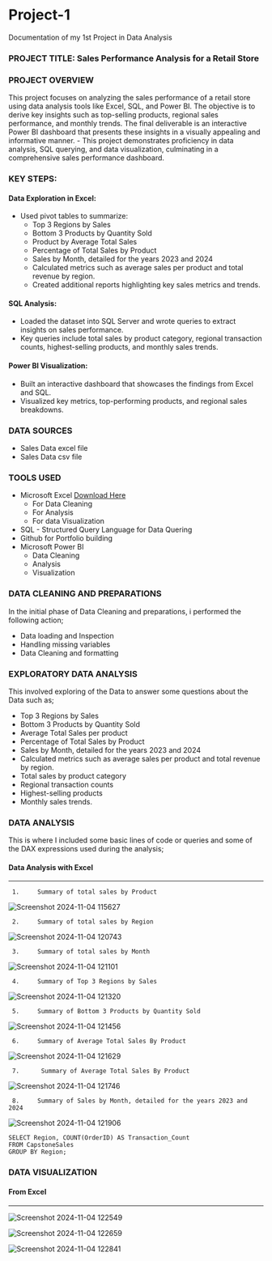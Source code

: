 
# Project-1
Documentation of my 1st Project in Data Analysis

### PROJECT TITLE: Sales Performance Analysis for a Retail Store

### PROJECT OVERVIEW
This project focuses on analyzing the sales performance of a retail store using data analysis tools like Excel, SQL, and Power BI. The objective is to derive key insights such as top-selling products, regional sales performance, and monthly trends. The final deliverable is an interactive Power BI dashboard that presents these insights in a visually appealing and informative manner.
     -  This project demonstrates proficiency in data analysis, SQL querying, and data visualization, culminating in a comprehensive sales performance dashboard.

### KEY STEPS:

#### Data Exploration in Excel:
  -  Used pivot tables to summarize:
        -  Top 3 Regions by Sales
        -  Bottom 3 Products by Quantity Sold
        -  Product by Average Total Sales
        -  Percentage of Total Sales by Product
        -  Sales by Month, detailed for the years 2023 and 2024
        -  Calculated metrics such as average sales per product and total revenue by region.
        -  Created additional reports highlighting key sales metrics and trends.

#### SQL Analysis:
  -  Loaded the dataset into SQL Server and wrote queries to extract insights on sales performance.
  -  Key queries include total sales by product category, regional transaction counts, highest-selling products, and monthly sales trends.

#### Power BI Visualization:
  -  Built an interactive dashboard that showcases the findings from Excel and SQL.
  -  Visualized key metrics, top-performing products, and regional sales breakdowns.

 ### DATA SOURCES
   -  Sales Data excel file
   -  Sales Data csv file

 ### TOOLS USED
   -   Microsoft Excel [Download Here](https://www.microsoft.com)
          - For Data Cleaning
          - For Analysis
          - For data Visualization
   -   SQL - Structured Query Language for Data Quering
   -   Github for Portfolio building
   -   Microsoft Power BI
          - Data Cleaning
          - Analysis
          - Visualization

### DATA CLEANING AND PREPARATIONS
In the initial phase of Data Cleaning and preparations, i performed the following action;
  -   Data loading and Inspection
  -   Handling missing variables
  -   Data Cleaning and formatting

### EXPLORATORY DATA ANALYSIS
This involved exploring of the Data to answer some questions about the Data such as;
  -   Top 3 Regions by Sales
  -   Bottom 3 Products by Quantity Sold
  -   Average Total Sales per product
  -   Percentage of Total Sales by Product
  -   Sales by Month, detailed for the years 2023 and 2024
  -   Calculated metrics such as average sales per product and total revenue by region.
  -   Total sales by product category
  -   Regional transaction counts
  -   Highest-selling products
  -   Monthly sales trends.

### DATA ANALYSIS
This is where I included some basic lines of code or queries and some of the DAX expressions used during the analysis;

#### Data Analysis with Excel
---
     1.     Summary of total sales by Product

![Screenshot 2024-11-04 115627](https://github.com/user-attachments/assets/ec82c443-0dcb-4e10-9c6b-3725571859cc)

     2.     Summary of total sales by Region

![Screenshot 2024-11-04 120743](https://github.com/user-attachments/assets/576e662f-69a7-4cde-974b-edf0f8a9eb6c)

     3.     Summary of total sales by Month

![Screenshot 2024-11-04 121101](https://github.com/user-attachments/assets/b56ea00f-77c7-45e2-ab69-e19799a0a72f)

     4.     Summary of Top 3 Regions by Sales

![Screenshot 2024-11-04 121320](https://github.com/user-attachments/assets/7adde82e-24e9-4e87-9c8f-0b88013b6959)

     5.     Summary of Bottom 3 Products by Quantity Sold

![Screenshot 2024-11-04 121456](https://github.com/user-attachments/assets/1725b1e2-7848-49a6-93c0-05273b0763d3)

     6.     Summary of Average Total Sales By Product

![Screenshot 2024-11-04 121629](https://github.com/user-attachments/assets/8a67006a-f71a-476d-a593-0b60f37d6167)

     7.      Summary of Average Total Sales By Product
     
![Screenshot 2024-11-04 121746](https://github.com/user-attachments/assets/1b9ebda2-2022-4f5e-a035-6c2f4d70f7bd)

     8.     Summary of Sales by Month, detailed for the years 2023 and 2024

![Screenshot 2024-11-04 121906](https://github.com/user-attachments/assets/4543e799-c1dd-44c2-9a0b-0c7da552aca5)


```
SELECT Region, COUNT(OrderID) AS Transaction_Count
FROM CapstoneSales
GROUP BY Region;
```

### DATA VISUALIZATION

#### From Excel

---
![Screenshot 2024-11-04 122549](https://github.com/user-attachments/assets/a69f6da7-8955-4f3c-b3c4-91a52db3db58)


![Screenshot 2024-11-04 122659](https://github.com/user-attachments/assets/d08deddb-0bd5-4fd5-a70e-f6d91670751d)


![Screenshot 2024-11-04 122841](https://github.com/user-attachments/assets/2d7df052-74dc-485c-b435-0e75523ba941)




